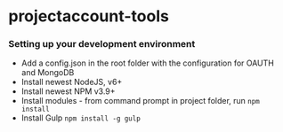 # projectaccount-tools

### Setting up your development environment

* Add a config.json in the root folder with the configuration for OAUTH and MongoDB
* Install newest NodeJS, v6+
* Install newest NPM v3.9+
* Install modules - from command prompt in project folder, run `npm install`
* Install Gulp `npm install -g gulp`